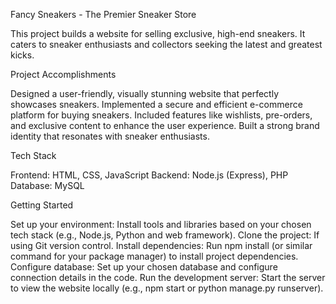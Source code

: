 Fancy Sneakers - The Premier Sneaker Store

This project builds a website for selling exclusive, high-end sneakers. It caters to sneaker enthusiasts and collectors seeking the latest and greatest kicks.

Project Accomplishments

Designed a user-friendly, visually stunning website that perfectly showcases sneakers.
Implemented a secure and efficient e-commerce platform for buying sneakers.
Included features like wishlists, pre-orders, and exclusive content to enhance the user experience.
Built a strong brand identity that resonates with sneaker enthusiasts.

Tech Stack

Frontend: HTML, CSS, JavaScript 
Backend:  Node.js (Express), PHP 
Database:  MySQL



Getting Started

Set up your environment: Install tools and libraries based on your chosen tech stack (e.g., Node.js, Python and web framework).
Clone the project: If using Git version control.
Install dependencies: Run npm install (or similar command for your package manager) to install project dependencies.
Configure database: Set up your chosen database and configure connection details in the code.
Run the development server: Start the server to view the website locally (e.g., npm start or python manage.py runserver).
